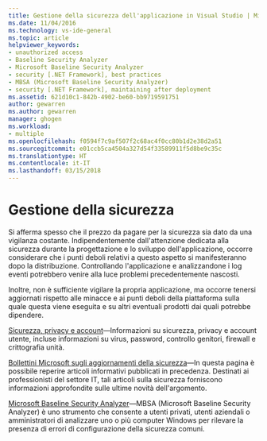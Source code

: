 ```yaml
---
title: Gestione della sicurezza dell'applicazione in Visual Studio | Microsoft Docs
ms.date: 11/04/2016
ms.technology: vs-ide-general
ms.topic: article
helpviewer_keywords:
- unauthorized access
- Baseline Security Analyzer
- Microsoft Baseline Security Analyzer
- security [.NET Framework], best practices
- MBSA (Microsoft Baseline Security Analyzer)
- security [.NET Framework], maintaining after deployment
ms.assetid: 621d10c1-842b-4902-be60-bb9719591751
author: gewarren
ms.author: gewarren
manager: ghogen
ms.workload:
- multiple
ms.openlocfilehash: f0594f7c9af507f2c68ac4f0cc80b1d2e38d2a51
ms.sourcegitcommit: e01ccb5ca4504a327d54f33589911f5d8be9c35c
ms.translationtype: HT
ms.contentlocale: it-IT
ms.lasthandoff: 03/15/2018
---
```

# <a name="maintaining-security"></a>Gestione della sicurezza

Si afferma spesso che il prezzo da pagare per la sicurezza sia dato da una vigilanza costante. Indipendentemente dall'attenzione dedicata alla sicurezza durante la progettazione e lo sviluppo dell'applicazione, occorre considerare che i punti deboli relativi a questo aspetto si manifesteranno dopo la distribuzione. Controllando l'applicazione e analizzandone i log eventi potrebbero venire alla luce problemi precedentemente nascosti.

Inoltre, non è sufficiente vigilare la propria applicazione, ma occorre tenersi aggiornati rispetto alle minacce e ai punti deboli della piattaforma sulla quale questa viene eseguita e su altri eventuali prodotti dai quali potrebbe dipendere.

[Sicurezza, privacy e account](https://support.microsoft.com/products/microsoft-account?category=privacy#security-privacy-accounts-help=windows-8&v0h=winrttab1&v1h=win8tab1&v2h=win7tab1&v3h=winvistatab1)&mdash;Informazioni su sicurezza, privacy e account utente, incluse informazioni su virus, password, controllo genitori, firewall e crittografia unità.

[Bollettini Microsoft sugli aggiornamenti della sicurezza](https://technet.microsoft.com/security/bulletins.aspx)&mdash;In questa pagina è possibile reperire articoli informativi pubblicati in precedenza. Destinati ai professionisti del settore IT, tali articoli sulla sicurezza forniscono informazioni approfondite sulle ultime novità dell'argomento.

[Microsoft Baseline Security Analyzer](https://www.microsoft.com/download/details.aspx?id=7558)&mdash;MBSA (Microsoft Baseline Security Analyzer) è uno strumento che consente a utenti privati, utenti aziendali o amministratori di analizzare uno o più computer Windows per rilevare la presenza di errori di configurazione della sicurezza comuni.